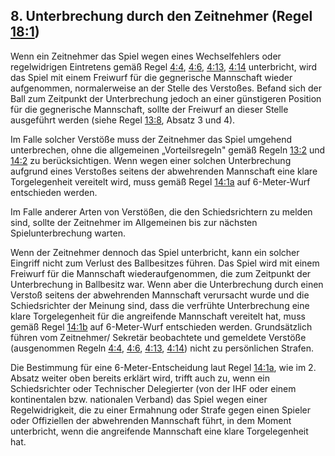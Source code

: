 ## 8. Unterbrechung durch den Zeitnehmer (Regel [18:1](#18:1))

Wenn ein Zeitnehmer das Spiel wegen eines Wechselfehlers oder
regelwidrigen Eintretens gemäß Regel [4:4](#4:4), [4:6](#4:6), [4:13](#4:13), [4:14](#4:14)  unterbricht, wird
das Spiel mit einem Freiwurf für die gegnerische Mannschaft wieder
aufgenommen, normalerweise an der Stelle des Verstoßes. Befand sich der
Ball zum Zeitpunkt der Unterbrechung jedoch an einer günstigeren Position
für die gegnerische Mannschaft, sollte der Freiwurf an dieser Stelle
ausgeführt werden (siehe Regel [13:8](#13:8), Absatz 3 und 4).

Im Falle solcher Verstöße muss der Zeitnehmer das Spiel umgehend
unterbrechen, ohne die allgemeinen „Vorteilsregeln" gemäß Regeln [13:2](#13:2)
und [14:2](#14:2) zu berücksichtigen. Wenn wegen einer solchen Unterbrechung
aufgrund eines Verstoßes seitens der abwehrenden Mannschaft eine klare
Torgelegenheit vereitelt wird, muss gemäß 
Regel [14:1a](#14:1) auf 6-Meter-Wurf
entschieden werden.

Im Falle anderer Arten von Verstößen, die den Schiedsrichtern zu melden
sind, sollte der Zeitnehmer im Allgemeinen bis zur nächsten
Spielunterbrechung warten.

Wenn der Zeitnehmer dennoch das Spiel unterbricht, kann ein solcher
Eingriff nicht zum Verlust des Ballbesitzes führen. Das Spiel wird mit einem
Freiwurf für die Mannschaft wiederaufgenommen, die zum Zeitpunkt der
Unterbrechung in Ballbesitz war. Wenn aber die Unterbrechung durch einen
Verstoß seitens der abwehrenden Mannschaft verursacht wurde und die
Schiedsrichter der Meinung sind, dass die verfrühte Unterbrechung eine
klare Torgelegenheit für die angreifende Mannschaft vereitelt hat, muss
gemäß Regel [14:1b](#14:1) auf 6-Meter-Wurf entschieden werden. Grundsätzlich
führen vom Zeitnehmer/ Sekretär beobachtete und gemeldete Verstöße
(ausgenommen Regeln [4:4](#4:4), [4:6](#4:6), [4:13](#4:13), [4:14](#4:14)) nicht zu persönlichen Strafen.

Die Bestimmung für eine 6-Meter-Entscheidung laut Regel [14:1a](#14:1),
wie im 2. Absatz weiter oben bereits erklärt wird, trifft auch zu, wenn ein
Schiedsrichter oder Technischer Delegierter (von der IHF oder einem
kontinentalen bzw. nationalen Verband) das Spiel wegen einer
Regelwidrigkeit, die zu einer Ermahnung oder Strafe gegen einen Spieler
oder Offiziellen der abwehrenden Mannschaft führt, in dem Moment
unterbricht, wenn die angreifende Mannschaft eine klare Torgelegenheit
hat.
